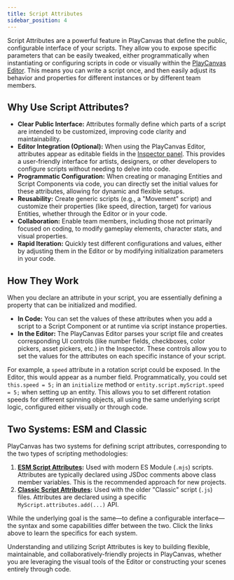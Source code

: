```yaml
---
title: Script Attributes
sidebar_position: 4
---
```


Script Attributes are a powerful feature in PlayCanvas that define the public, configurable interface of your scripts. They allow you to expose specific parameters that can be easily tweaked, either programmatically when instantiating or configuring scripts in code or visually within the [PlayCanvas Editor](/user-manual/editor/). This means you can write a script once, and then easily adjust its behavior and properties for different instances or by different team members.

## Why Use Script Attributes?

*   **Clear Public Interface:** Attributes formally define which parts of a script are intended to be customized, improving code clarity and maintainability.
*   **Editor Integration (Optional):** When using the PlayCanvas Editor, attributes appear as editable fields in the [Inspector panel](/user-manual/editor/interface/inspector/). This provides a user-friendly interface for artists, designers, or other developers to configure scripts without needing to delve into code.
*   **Programmatic Configuration:** When creating or managing Entities and Script Components via code, you can directly set the initial values for these attributes, allowing for dynamic and flexible setups.
*   **Reusability:** Create generic scripts (e.g., a "Movement" script) and customize their properties (like speed, direction, target) for various Entities, whether through the Editor or in your code.
*   **Collaboration:** Enable team members, including those not primarily focused on coding, to modify gameplay elements, character stats, and visual properties.
*   **Rapid Iteration:** Quickly test different configurations and values, either by adjusting them in the Editor or by modifying initialization parameters in your code.

## How They Work

When you declare an attribute in your script, you are essentially defining a property that can be initialized and modified.

*   **In Code:** You can set the values of these attributes when you add a script to a Script Component or at runtime via script instance properties.
*   **In the Editor:** The PlayCanvas Editor parses your script file and creates corresponding UI controls (like number fields, checkboxes, color pickers, asset pickers, etc.) in the Inspector. These controls allow you to set the values for the attributes on each specific instance of your script.

For example, a `speed` attribute in a rotation script could be exposed. In the Editor, this would appear as a number field. Programmatically, you could set `this.speed = 5;` in an `initialize` method or `entity.script.myScript.speed = 5;` when setting up an entity. This allows you to set different rotation speeds for different spinning objects, all using the same underlying script logic, configured either visually or through code.

## Two Systems: ESM and Classic

PlayCanvas has two systems for defining script attributes, corresponding to the two types of scripting methodologies:

1.  **[ESM Script Attributes](./esm.md):** Used with modern ES Module (`.mjs`) scripts. Attributes are typically declared using JSDoc comments above class member variables. This is the recommended approach for new projects.
2.  **[Classic Script Attributes](./classic.md):** Used with the older "Classic" script (`.js`) files. Attributes are declared using a specific `MyScript.attributes.add(...)` API.

While the underlying goal is the same—to define a configurable interface—the syntax and some capabilities differ between the two. Click the links above to learn the specifics for each system.

Understanding and utilizing Script Attributes is key to building flexible, maintainable, and collaboratively-friendly projects in PlayCanvas, whether you are leveraging the visual tools of the Editor or constructing your scenes entirely through code.
